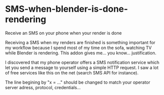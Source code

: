 # SMS-when-blender-is-done-rendering
Receive an SMS on your phone when your render is done

Receiving a SMS when my renders are finished is something important for my workflow because I spend most of my time on the sofa, watching TV while Blender is rendering. This addon gives me... you know... justification.

I discovered that my phone operator offers a SMS notification service which let you send a message to yourself using a simple HTTP request. I saw a lot of free services like this on the net (search SMS API for instance). 


The line begining by "x = ..." should be changed to match your operator server adress, protocol, credentials...
